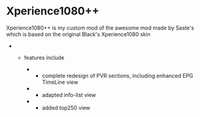 Xperience1080++
=================

Xperience1080++ is my custom mod of the awesome mod made by Saste's which is based on the original Black's Xperience1080 skin

  - - features include 
  
  		- - complete redesign of PVR sections, including enhanced EPG TimeLine view 
  		- - adapted info-list view
  		- - added top250 view  
